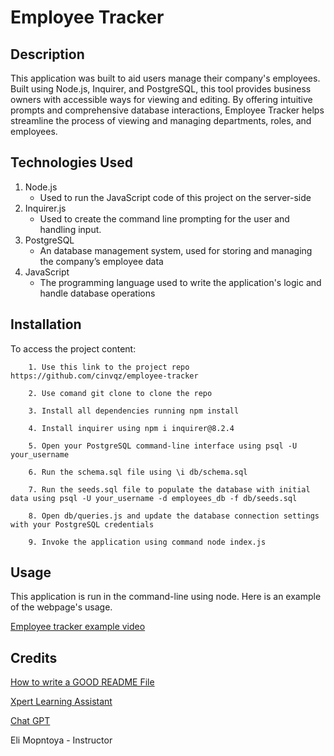 # Employee Tracker

## Description
This application was built to aid users manage their company's employees. Built using Node.js, Inquirer, and PostgreSQL, this tool provides business owners with accessible ways for viewing and editing. By offering intuitive prompts and comprehensive database interactions, Employee Tracker helps streamline the process of viewing and managing departments, roles, and employees.

## Technologies Used
1. Node.js 
    - Used to run the JavaScript code of this project on the server-side
2. Inquirer.js
    - Used to create the command line prompting for the user and handling input.
3. PostgreSQL
    - An database management system, used for storing and managing the company’s employee data
4. JavaScript
    - The programming language used to write the application's logic and handle database operations

## Installation

To access the project content:
    
        1. Use this link to the project repo https://github.com/cinvqz/employee-tracker

        2. Use comand git clone to clone the repo

        3. Install all dependencies running npm install
 
        4. Install inquirer using npm i inquirer@8.2.4

        5. Open your PostgreSQL command-line interface using psql -U your_username

        6. Run the schema.sql file using \i db/schema.sql

        7. Run the seeds.sql file to populate the database with initial data using psql -U your_username -d employees_db -f db/seeds.sql

        8. Open db/queries.js and update the database connection settings with your PostgreSQL credentials

        9. Invoke the application using command node index.js  

## Usage
This application is run in the command-line using node.
Here is an example of the webpage's usage.

[Employee tracker example video](https://watch.screencastify.com/v/K8C5AESntTWP6ElBFV5i)

## Credits

[How to write a GOOD README File](https://www.freecodecamp.org/news/how-to-write-a-good-readme-file/)

[Xpert Learning Assistant](https://bootcampspot.instructure.com/courses/5281/external_tools/313)

[Chat GPT](https://chatgpt.com/)

Eli Mopntoya - Instructor